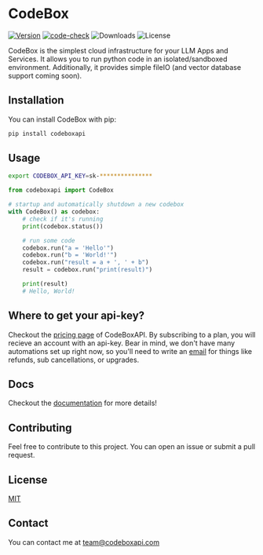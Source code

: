 # CodeBox

[![Version](https://badge.fury.io/py/codeboxapi.svg)](https://badge.fury.io/py/codeboxapi)
[![code-check](https://github.com/shroominic/codebox-api/actions/workflows/code-check.yml/badge.svg)](https://github.com/shroominic/codebox-api/actions/workflows/code-check.yml)
![Downloads](https://img.shields.io/pypi/dm/codeboxapi)
![License](https://img.shields.io/pypi/l/codeboxapi)

CodeBox is the simplest cloud infrastructure for your LLM Apps and Services.
It allows you to run python code in an isolated/sandboxed environment.
Additionally, it provides simple fileIO (and vector database support coming soon).

## Installation

You can install CodeBox with pip:

```bash
pip install codeboxapi
```

## Usage

```bash
export CODEBOX_API_KEY=sk-***************
```

```python
from codeboxapi import CodeBox

# startup and automatically shutdown a new codebox
with CodeBox() as codebox:
    # check if it's running
    print(codebox.status())

    # run some code
    codebox.run("a = 'Hello'")
    codebox.run("b = 'World!'")
    codebox.run("result = a + ', ' + b")
    result = codebox.run("print(result)")

    print(result)
    # Hello, World!

```

## Where to get your api-key?

Checkout the [pricing page](https://codeboxapi.com/pricing) of CodeBoxAPI. By subscribing to a plan,
you will recieve an account with an api-key.
Bear in mind, we don't have many automations set up right now,
so you'll need to write an [email](mailto:team@codeboxapi.com) for things like refunds,
sub cancellations, or upgrades.

## Docs

Checkout the [documentation](https://shroominic.github.io/codebox-api/) for more details!

## Contributing

Feel free to contribute to this project.
You can open an issue or submit a pull request.

## License

[MIT](https://choosealicense.com/licenses/mit/)

## Contact

You can contact me at [team@codeboxapi.com](mailto:team@codeboxapi.com)
